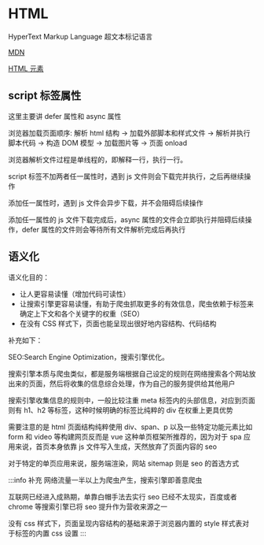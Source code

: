 # HTML

HyperText Markup Language 超文本标记语言

[MDN](https://developer.mozilla.org/zh-CN/docs/Web/HTML)

[HTML 元素](https://developer.mozilla.org/zh-CN/docs/Web/HTML/Reference/Elements)

## script 标签属性

这里主要讲 defer 属性和 async 属性

浏览器加载页面顺序:
解析 html 结构 -> 加载外部脚本和样式文件 -> 解析并执行脚本代码 -> 构造 DOM 模型 -> 加载图片等 -> 页面 onload

浏览器解析文件过程是单线程的，即解释一行，执行一行。

script 标签不加两者任一属性时，遇到 js 文件则会下载完并执行，之后再继续操作

添加任一属性时，遇到 js 文件会异步下载，并不会阻碍后续操作

添加任一属性的 js 文件下载完成后，async 属性的文件会立即执行并阻碍后续操作，defer 属性的文件则会等待所有文件解析完成后再执行

## 语义化

语义化目的：

- 让人更容易读懂（增加代码可读性）
- 让搜索引擎更容易读懂，有助于爬虫抓取更多的有效信息，爬虫依赖于标签来确定上下文和各个关键字的权重（SEO）
- 在没有 CSS 样式下，页面也能呈现出很好地内容结构、代码结构

补充如下：

SEO:Search Engine Optimization，搜索引擎优化。

搜索引擎本质与爬虫类似，都是服务端根据自己设定的规则在网络搜索各个网站放出来的页面，然后将收集的信息综合处理，作为自己的服务提供给其他用户

搜索引擎收集信息的规则中，一般比较注重 meta 标签内的头部信息，对应到页面则有 h1、h2 等标签，这种时候明确的标签比纯粹的 div 在权重上更具优势

需要注意的是 html 页面结构纯粹使用 div、span、p 以及一些特定功能元素比如 form 和 video 等构建网页反而是 vue 这种单页框架所推荐的，因为对于 spa 应用来说，首页本身依靠 js 文件写入生成，天然放弃了页面内容的 seo

对于特定的单页应用来说，服务端渲染，网站 sitemap 则是 seo 的首选方式

:::info 补充
网络流量一半以上为爬虫产生，搜索引擎即善意爬虫

互联网已经进入成熟期，单靠白帽手法去实行 seo 已经不太现实，百度或者 chrome 等搜索引擎已将 seo 提升作为营收来源之一

没有 css 样式下，页面呈现内容结构的基础来源于浏览器内置的 style 样式表对于标签的内置 css 设置
:::
